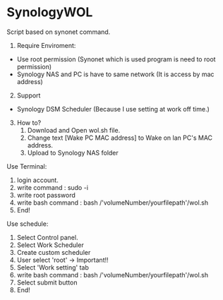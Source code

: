 # SynologyWOL

Script based on synonet command.

1. Require Enviroment:
- Use root permission
    (Synonet which is used program is need to root permission)
- Synology NAS and PC is have to same network
    (It is access by mac address)

2. Support
- Synology DSM Scheduler
    (Because I use setting at work off time.)

3. How to?
    1) Download and Open wol.sh file.
    2) Change text [Wake PC MAC address] to Wake on lan PC's MAC address.
    3) Upload to Synology NAS folder
    
Use Terminal: 
1. login account.
2. write command : sudo -i 
3. write root password 
4. write bash command : bash /'volumeNumber/yourfilepath'/wol.sh
5. End!

Use schedule: 
1. Select Control panel. 
2. Select Work Scheduler
3. Create custom scheduler
4. User select 'root' -> Important!!
5. Select 'Work setting' tab
6. write bash command : bash /'volumeNumber/yourfilepath'/wol.sh
7. Select submit button
8. End!
  
